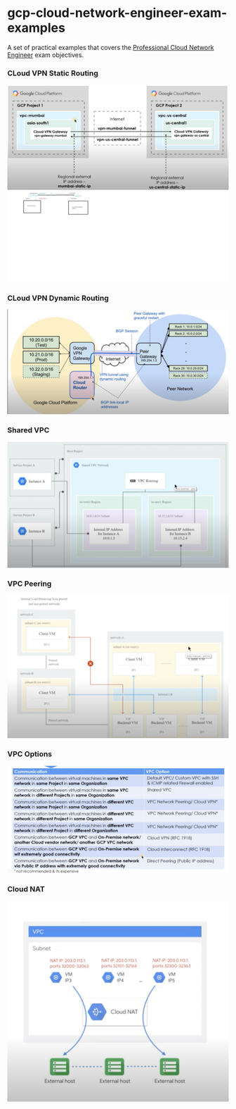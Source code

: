 # gcp-cloud-network-engineer-exam-examples

A set of practical examples that covers the [Professional Cloud Network Engineer](https://cloud.google.com/certification/guides/cloud-network-engineer) exam objectives.

### CLoud VPN Static Routing

![](cloud-vpn-static-routing/Capture.PNG)
![](cloud-vpn-static-routing/Capture1.PNG)

### CLoud VPN Dynamic Routing

![](cloud-vpn-dynamic-routing/Capture.PNG)

### Shared VPC

![](shared-vpc/Capture.PNG)

### VPC Peering

![](vpc-peering/Capture.PNG)

### VPC Options

![](vpc-options/Capture.PNG)

### Cloud NAT

![](cloud-nat/Capture.PNG)
